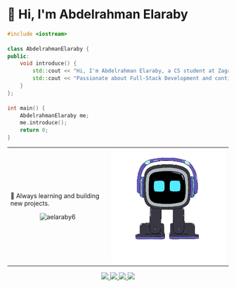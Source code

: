 # 👋 Hi, I'm Abdelrahman Elaraby

```cpp
#include <iostream>

class AbdelrahmanElaraby {
public:
    void introduce() {
        std::cout << "Hi, I'm Abdelrahman Elaraby, a CS student at Zagazig University.\n";
        std::cout << "Passionate about Full-Stack Development and continuous learning.\n";
    }
};

int main() {
    AbdelrahmanElaraby me;
    me.introduce();
    return 0;
}
```

<div align="center">
  <table>
    <tr>
      <td>
        <p>
          🚀 Always learning and building new projects.<br>
        </p>
        <p align="center">
          <img src="https://komarev.com/ghpvc/?username=aelaraby6&label=Profile%20views&color=0e75b6&style=flat" alt="aelaraby6" />
        </p>
      </td>
      <td>
        <img src="https://raw.githubusercontent.com/aelaraby6/aelaraby6/main/Robot.gif" width="400px">
      </td>
    </tr>
  </table>
</div>

<div align="center">
  <a href="https://www.linkedin.com/in/abdelrahman-elaraby-a06a492a5/" target="_blank">
    <img src="https://img.shields.io/badge/LinkedIn-0A66C2?style=for-the-badge&logo=linkedin&logoColor=white" />
  </a>
  <a href="https://codeforces.com/profile/aelaraby_ae" target="_blank">
    <img src="https://img.shields.io/badge/Codeforces-1F8ACB?style=for-the-badge&logo=codeforces&logoColor=white" />
  </a>
  <a href="https://leetcode.com/u/aelaraby2/" target="_blank">
    <img src="https://img.shields.io/badge/LeetCode-FFA116?style=for-the-badge&logo=leetcode&logoColor=black" />
  </a>
  <a href="https://www.hackerrank.com/profile/abdelrahman_ela4" target="_blank">
    <img src="https://img.shields.io/badge/HackerRank-2EC866?style=for-the-badge&logo=hackerrank&logoColor=white" />
  </a>
</div>


